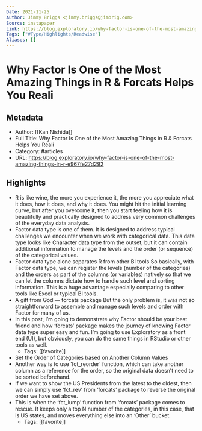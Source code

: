 ```yaml
---
Date: 2021-11-25
Author: Jimmy Briggs <jimmy.briggs@jimbrig.com>
Source: instapaper
Link: https://blog.exploratory.io/why-factor-is-one-of-the-most-amazing-things-in-r-e967fe27d292
Tags: ["#Type/Highlights/Readwise"]
Aliases: []
---
```

# Why Factor Is One of the Most Amazing Things in R & Forcats Helps You Reali

## Metadata
- Author: [[Kan Nishida]]
- Full Title: Why Factor Is One of the Most Amazing Things in R & Forcats Helps You Reali
- Category: #articles
- URL: https://blog.exploratory.io/why-factor-is-one-of-the-most-amazing-things-in-r-e967fe27d292

## Highlights
- R is like wine, the more you experience it, the more you appreciate what it does, how it does, and why it does. You might hit the initial learning curve, but after you overcome it, then you start feeling how it is beautifully and practically designed to address very common challenges of the everyday data analysis.
- Factor data type is one of them. It is designed to address typical challenges we encounter when we work with categorical data. This data type looks like Character data type from the outset, but it can contain additional information to manage the levels and the order (or sequence) of the categorical values.
- Factor data type alone separates R from other BI tools
  So basically, with Factor data type, we can register the levels (number of the categories) and the orders as part of the columns (or variables) natively so that we can let the columns dictate how to handle such level and sorting information. This is a huge advantage especially comparing to other tools like Excel or typical BI tools.
- A gift from God — forcats package
  But the only problem is, it was not so straightforward to assemble and manage such levels and order with Factor for many of us.
- In this post, I’m going to demonstrate why Factor should be your best friend and how ‘forcats’ package makes the journey of knowing Factor data type super easy and fun. I’m going to use Exploratory as a front end (UI), but obviously, you can do the same things in RStudio or other tools as well.
    - Tags: [[favorite]] 
- Set the Order of Categories based on Another Column Values
- Another way is to use ‘fct_reorder’ function, which can take another column as a reference for the order, so the original data doesn’t need to be sorted beforehand.
- If we want to show the US Presidents from the latest to the oldest, then we can simply use ‘fct_rev’ from ‘forcats’ package to reverse the original order we have set above.
- This is when the ‘fct_lump’ function from ‘forcats’ package comes to rescue. It keeps only a top N number of the categories, in this case, that is US states, and moves everything else into an ‘Other’ bucket.
    - Tags: [[favorite]] 
